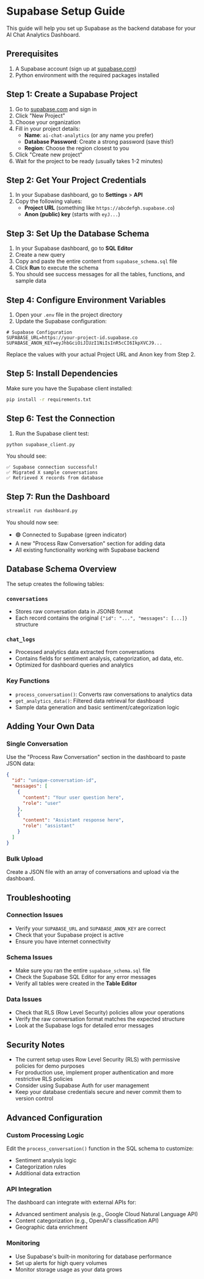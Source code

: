 # Supabase Setup Guide

This guide will help you set up Supabase as the backend database for your AI Chat Analytics Dashboard.

## Prerequisites

1. A Supabase account (sign up at [supabase.com](https://supabase.com))
2. Python environment with the required packages installed

## Step 1: Create a Supabase Project

1. Go to [supabase.com](https://supabase.com) and sign in
2. Click "New Project"
3. Choose your organization
4. Fill in your project details:
   - **Name**: `ai-chat-analytics` (or any name you prefer)
   - **Database Password**: Create a strong password (save this!)
   - **Region**: Choose the region closest to you
5. Click "Create new project"
6. Wait for the project to be ready (usually takes 1-2 minutes)

## Step 2: Get Your Project Credentials

1. In your Supabase dashboard, go to **Settings** > **API**
2. Copy the following values:
   - **Project URL** (something like `https://abcdefgh.supabase.co`)
   - **Anon (public) key** (starts with `eyJ...`)

## Step 3: Set Up the Database Schema

1. In your Supabase dashboard, go to **SQL Editor**
2. Create a new query
3. Copy and paste the entire content from `supabase_schema.sql` file
4. Click **Run** to execute the schema
5. You should see success messages for all the tables, functions, and sample data

## Step 4: Configure Environment Variables

1. Open your `.env` file in the project directory
2. Update the Supabase configuration:

```env
# Supabase Configuration
SUPABASE_URL=https://your-project-id.supabase.co
SUPABASE_ANON_KEY=eyJhbGciOiJIUzI1NiIsInR5cCI6IkpXVCJ9...
```

Replace the values with your actual Project URL and Anon key from Step 2.

## Step 5: Install Dependencies

Make sure you have the Supabase client installed:

```bash
pip install -r requirements.txt
```

## Step 6: Test the Connection

1. Run the Supabase client test:

```bash
python supabase_client.py
```

You should see:
```
✅ Supabase connection successful!
✅ Migrated X sample conversations
✅ Retrieved X records from database
```

## Step 7: Run the Dashboard

```bash
streamlit run dashboard.py
```

You should now see:
- 🟢 Connected to Supabase (green indicator)
- A new "Process Raw Conversation" section for adding data
- All existing functionality working with Supabase backend

## Database Schema Overview

The setup creates the following tables:

### `conversations`
- Stores raw conversation data in JSONB format
- Each record contains the original `{"id": "...", "messages": [...]}` structure

### `chat_logs`
- Processed analytics data extracted from conversations
- Contains fields for sentiment analysis, categorization, ad data, etc.
- Optimized for dashboard queries and analytics

### Key Functions

- `process_conversation()`: Converts raw conversations to analytics data
- `get_analytics_data()`: Filtered data retrieval for dashboard
- Sample data generation and basic sentiment/categorization logic

## Adding Your Own Data

### Single Conversation
Use the "Process Raw Conversation" section in the dashboard to paste JSON data:

```json
{
  "id": "unique-conversation-id",
  "messages": [
    {
      "content": "Your user question here",
      "role": "user"
    },
    {
      "content": "Assistant response here", 
      "role": "assistant"
    }
  ]
}
```

### Bulk Upload
Create a JSON file with an array of conversations and upload via the dashboard.

## Troubleshooting

### Connection Issues
- Verify your `SUPABASE_URL` and `SUPABASE_ANON_KEY` are correct
- Check that your Supabase project is active
- Ensure you have internet connectivity

### Schema Issues
- Make sure you ran the entire `supabase_schema.sql` file
- Check the Supabase SQL Editor for any error messages
- Verify all tables were created in the **Table Editor**

### Data Issues
- Check that RLS (Row Level Security) policies allow your operations
- Verify the raw conversation format matches the expected structure
- Look at the Supabase logs for detailed error messages

## Security Notes

- The current setup uses Row Level Security (RLS) with permissive policies for demo purposes
- For production use, implement proper authentication and more restrictive RLS policies
- Consider using Supabase Auth for user management
- Keep your database credentials secure and never commit them to version control

## Advanced Configuration

### Custom Processing Logic
Edit the `process_conversation()` function in the SQL schema to customize:
- Sentiment analysis logic
- Categorization rules
- Additional data extraction

### API Integration
The dashboard can integrate with external APIs for:
- Advanced sentiment analysis (e.g., Google Cloud Natural Language API)
- Content categorization (e.g., OpenAI's classification API)
- Geographic data enrichment

### Monitoring
- Use Supabase's built-in monitoring for database performance
- Set up alerts for high query volumes
- Monitor storage usage as your data grows
